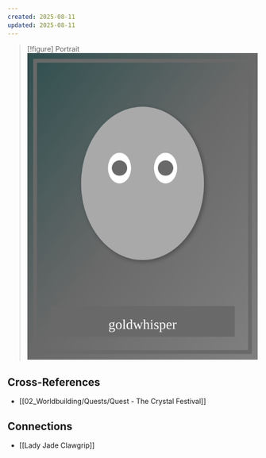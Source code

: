 ```yaml
---
created: 2025-08-11
updated: 2025-08-11
---
```


> [!figure] Portrait
![](04_Resources/Assets/Portraits/portrait-npc-zephyr-goldwhisper-v1-zephyr-goldwhisper.svg)




## Cross-References

- [[02_Worldbuilding/Quests/Quest - The Crystal Festival]]


## Connections

- [[Lady Jade Clawgrip]]
